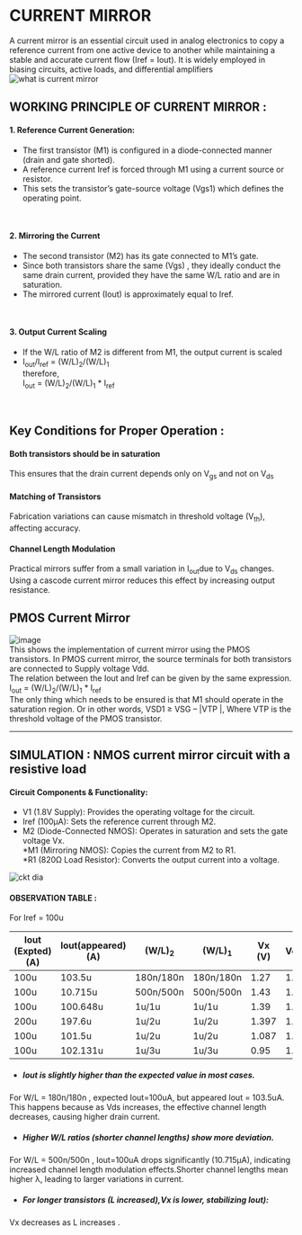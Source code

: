 # CURRENT MIRROR <br>
A current mirror is an essential circuit used in analog electronics to copy a reference current from one active device to another while maintaining a stable and accurate current flow (Iref = Iout). It is widely employed in biasing circuits, active loads, and differential amplifiers<br>
![what is current mirror](https://github.com/user-attachments/assets/1768da11-0189-48ea-9dc7-6f677b3c4609)
<br>
## WORKING PRINCIPLE OF CURRENT MIRROR :<br>

#### 1. Reference Current Generation:<br>
* The first transistor (M1) is configured in a diode-connected manner (drain and gate shorted).<br>
* A reference current Iref is forced through M1 using a current source or resistor.<br>
* This sets the transistor’s gate-source voltage (Vgs1) which defines the operating point.<br>
<br>

#### 2. Mirroring the Current<br>

* The second transistor (M2) has its gate connected to M1’s gate.<br>
* Since both transistors share the same (Vgs) , they ideally conduct the same drain current, provided they have the same W/L ratio and are in saturation.<br>
* The mirrored current (Iout) is approximately equal to Iref.<br>
<br>

#### 3. Output Current Scaling <br>

* If the W/L ratio of M2 is different from M1, the output current is scaled<br>
* I<sub>out</sub>/I<sub>ref</sub> = (W/L)<sub>2</sub>/(W/L)<sub>1</sub> <br>
therefore,<br>
I<sub>out</sub> = (W/L)<sub>2</sub>/(W/L)<sub>1</sub> * I<sub>ref</sub> <br>
<br>

## Key Conditions for Proper Operation : <br>

#### Both transistors should be in saturation<br>

This ensures that the drain current depends only on V<sub>gs</sub> and not on V<sub>ds</sub> <br>

#### Matching of Transistors <br>

Fabrication variations can cause mismatch in threshold voltage (V<sub>th</sub>), affecting accuracy.<br>

#### Channel Length Modulation<br> 

Practical mirrors suffer from a small variation in I<sub>out</sub>due to V<sub>ds</sub> changes.<br>
Using a cascode current mirror reduces this effect by increasing output resistance.<br>

## PMOS Current Mirror<br>

![image](https://github.com/user-attachments/assets/1a870006-1e99-448a-b5e7-c4ddd99f8417)
<br>
This shows the implementation of current mirror using the PMOS transistors. In PMOS current mirror, the source terminals for both transistors are connected to Supply voltage Vdd.<br>
The relation between the Iout and Iref can be given by the same expression.<br>
I<sub>out</sub> = (W/L)<sub>2</sub>/(W/L)<sub>1</sub> * I<sub>ref</sub> <br>
The only thing which needs to be ensured is that M1 should operate in the saturation region. Or in other words, VSD1 ≥ VSG – |VTP |, Where VTP is the threshold voltage of the PMOS transistor.<br>

-------------------------------------------------------------------------------------------------
## SIMULATION : NMOS current mirror circuit with a resistive load<br>
#### Circuit Components & Functionality:<br>
* V1 (1.8V Supply): Provides the operating voltage for the circuit.<br>
* Iref (100µA): Sets the reference current through M2.<br>
* M2 (Diode-Connected NMOS): Operates in saturation and sets the gate voltage Vx.<br>
*M1 (Mirroring NMOS): Copies the current from M2 to R1.<br>
*R1 (820Ω Load Resistor): Converts the output current into a voltage.<br>

![ckt dia](https://github.com/user-attachments/assets/f1a42946-8c17-4549-82df-3ef7a192b852)

#### OBSERVATION TABLE :<br>
For Iref = 100u<br>

|Iout (Expted)(A) |Iout(appeared)(A) |(W/L)<sub>2</sub> |(W/L)<sub>1</sub> | Vx (V) |Vout(V) |
|-----------------|------------------|------------------|------------------|--------|--------|
|100u             |103.5u            |180n/180n         |180n/180n         |1.27    | 1.71   |
|100u             |10.715u           |500n/500n         |500n/500n         |1.43    | 1.717  |
|100u             |100.648u          |1u/1u             |1u/1u             |1.39    | 1.7174 |
|200u             |197.6u            |1u/2u             |1u/2u             |1.397   |  1.63  | 
|100u             |101.5u            |1u/2u             |1u/2u             |1.087   | 1.716  | 
|100u             |102.131u          |1u/3u             |1u/3u             |0.95    |1.7172  |

* ##### Iout is slightly higher than the expected value in most cases.<br>
For W/L = 180n/180n , expected Iout=100uA, but appeared Iout = 103.5uA. This happens because as Vds increases, the effective channel length decreases, causing higher drain current.<br>
* ##### Higher W/L ratios (shorter channel lengths) show more deviation.<br>
For W/L = 500n/500n , Iout=100uA drops significantly (10.715μA), indicating increased channel length modulation effects.Shorter channel lengths mean higher λ, leading to larger variations in current.<br>
* ##### For longer transistors (L increased),Vx is lower, stabilizing Iout): <br>
Vx decreases as L increases .














